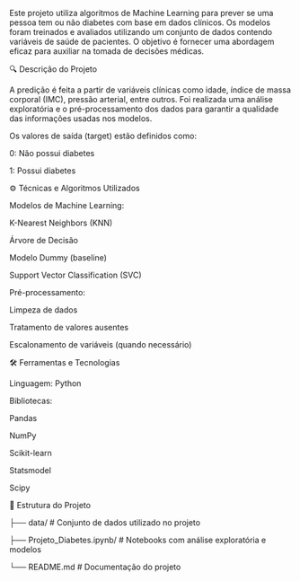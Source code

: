 Este projeto utiliza algoritmos de Machine Learning para prever se uma pessoa tem ou não diabetes com base em dados clínicos. Os modelos foram treinados e avaliados utilizando um conjunto de dados contendo variáveis de saúde de pacientes. O objetivo é fornecer uma abordagem eficaz para auxiliar na tomada de decisões médicas.

🔍 Descrição do Projeto

A predição é feita a partir de variáveis clínicas como idade, índice de massa corporal (IMC), pressão arterial, entre outros. Foi realizada uma análise exploratória e o pré-processamento dos dados para garantir a qualidade das informações usadas nos modelos.

Os valores de saída (target) estão definidos como:

0: Não possui diabetes

1: Possui diabetes

⚙️ Técnicas e Algoritmos Utilizados

Modelos de Machine Learning:

K-Nearest Neighbors (KNN)

Árvore de Decisão

Modelo Dummy (baseline)

Support Vector Classification (SVC)

Pré-processamento:

Limpeza de dados

Tratamento de valores ausentes

Escalonamento de variáveis (quando necessário)



🛠️ Ferramentas e Tecnologias

Linguagem: Python

Bibliotecas:

Pandas

NumPy

Scikit-learn

Statsmodel

Scipy



🧪 Estrutura do Projeto

├── data/             # Conjunto de dados utilizado no projeto

├── Projeto_Diabetes.ipynb/        # Notebooks com análise exploratória e modelos

└── README.md         # Documentação do projeto


